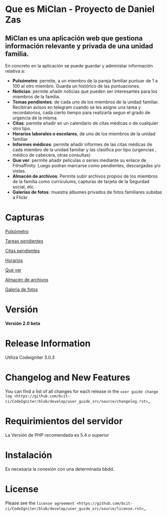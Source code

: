 Que es MiClan - Proyecto de Daniel Zas
==========
MiClan es una aplicación web que gestiona información relevante y privada de una unidad familia.
--------------------


En concreto en la aplicación se puede guardar y administar información relativa a:

* **Pulsómetro**: permite, a un miembro de la pareja familiar puntuar de 1 a 100 al otro miembro. Guarda un histórico de las puntuaciones.
* **Noticias**: permite añadir noticias que pueden ser interesantes para los miembros de la familia.
* **Temas pendientes**: de cada uno de los miembros de la unidad familiar. Recibiran avisos en telegram cuando se les asigne una tarea y recordatorios, cada cierto tiempo para realizarla segun el grado de urgencia de la misma.
* **Citas**: permite añadir en un calendario de citas médicas o de cualquier otro tipo.
* **Horarios laborales o escolares**, de uno de los miembros de la unidad familiar
* **Informes médicos**: permite añadir informes de las citas médicas de cada miembro de la unidad familiar y las clasifica por tipo (urgencias , médico de cabecera, otras consultas)
* **Que ver**: permite añadir películas o series mediante su enlace de Filmaffinity. Luego podran marcarse como pendientes, descargadas y/o vistas.
* **Almacén de archivos**: Permite subir archivos propios de los miembros de la familia como curriculums, capturas de tarjeta de la Segurdad social, etc.
* **Galerías de fotos**: muestra albumes privados de fotos familiares subidas a Flickr



Capturas
==========


<a target="_blank" href="https://imgur.com/a/BOYjF"> Pulsómetro</a>

<a target="_blank" href="https://imgur.com/a/bBxeP"> Tareas pendientes</a>

<a target="_blank" href="https://imgur.com/a/KhD6L"> Citas pendientes</a>

<a target="_blank" href="https://imgur.com/a/5TtYZ"> Horarios</a>

<a target="_blank" href="https://imgur.com/a/ukMXo"> Qué ver</a>

<a target="_blank" href="https://imgur.com/a/3X2rr"> Almacén de archivos</a>

<a target="_blank" href="https://imgur.com/a/93Y62"> Galería de fotos</a>






Versión
==========


**Versión 2.0 beta**


Release Information
==========


Utiliza Codeigniter 3.0.3 

Changelog and New Features
==========


You can find a list of all changes for each release in the `user
guide change log <https://github.com/bcit-ci/CodeIgniter/blob/develop/user_guide_src/source/changelog.rst>`_.


Requirimientos del servidor
==========


La Versión de PHP recomendada es 5.4 o superior


Instalación
==========

Es necesaria la conexión con una determinada bbdd. 



License
==========


Please see the `license
agreement <https://github.com/bcit-ci/CodeIgniter/blob/develop/user_guide_src/source/license.rst>`_.



